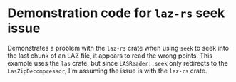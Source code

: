 # Demonstration code for `laz-rs` seek issue

Demonstrates a problem with the `laz-rs` crate when using `seek` to seek into the last chunk of an LAZ file, it appears to read the wrong points. This example uses the `las` crate, but since `LASReader::seek` only redirects to the `LasZipDecompressor`, I'm assuming the issue is with the `laz-rs` crate.
